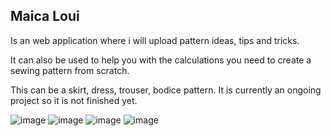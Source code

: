 ## Maica Loui
Is an web application where i will upload pattern ideas, tips and tricks.

It can also be used to help you with the calculations you need to create a sewing pattern from scratch.

This can be a skirt, dress, trouser, bodice pattern. It is currently an ongoing project so it is not finished yet. 

![image](https://github.com/user-attachments/assets/784557a0-f543-498f-95d8-30aa36f401ce) 
![image](https://github.com/user-attachments/assets/95c3116d-a4be-4d1a-a0eb-e87e0e03ffcc)
![image](https://github.com/user-attachments/assets/d21d1881-7beb-4194-9ed1-0042065cff02)
![image](https://github.com/user-attachments/assets/f566028b-6f83-4fbd-82fb-9e99055c1e90)





